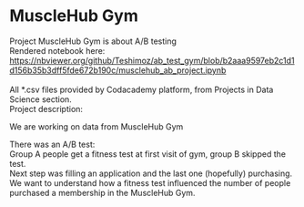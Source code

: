 # MuscleHub Gym
Project MuscleHub Gym is about A/B testing<br>
Rendered notebook here:<br>
https://nbviewer.org/github/Teshimoz/ab_test_gym/blob/b2aaa9597eb2c1d1d156b35b3dff5fde672b190c/musclehub_ab_project.ipynb
<br><br>
All *.csv files provided by Codacademy platform, from Projects in Data Science section.<br>
Project description:<br>

We are working on data from MuscleHub Gym

There was an A/B test:<br>
Group A people get a fitness test at first visit of gym, group B skipped the test.<br>
Next step was filling an application and the last one (hopefully) purchasing.<br>
We want to understand how a fitness test influenced the number of people purchased a membership in the MuscleHub Gym.
